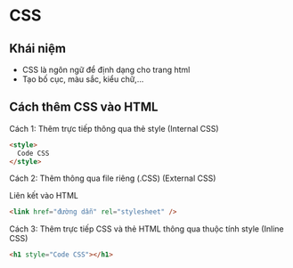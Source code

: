 # CSS

## Khái niệm

- CSS là ngôn ngữ để định dạng cho trang html
- Tạo bố cục, màu sắc, kiểu chữ,...

## Cách thêm CSS vào HTML

Cách 1: Thêm trực tiếp thông qua thẻ style (Internal CSS)

```html
<style>
  Code CSS
</style>
```

Cách 2: Thêm thông qua file riêng (.CSS) (External CSS)

Liên kết vào HTML

```html
<link href="đường dẫn" rel="stylesheet" />
```

Cách 3: Thêm trực tiếp CSS và thẻ HTML thông qua thuộc tính style (Inline CSS)

```html
<h1 style="Code CSS"></h1>
```
